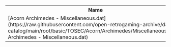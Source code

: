 <table>
<tr><th>Name</th><th>Size</th></tr>
<tr><td>
[Acorn Archimedes - Miscellaneous.dat](https://raw.githubusercontent.com/open-retrogaming-archive/dat-catalog/main/root/basic/TOSEC/Acorn/Archimedes/Miscellaneous/Acorn Archimedes - Miscellaneous.dat)
</td><td>1470</td></tr>
</table>
